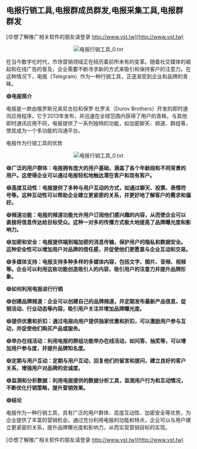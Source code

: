 ## **电报行销工具,电报群成员群发,电报采集工具,电报群群发**

[😍想了解推广相关软件的朋友请登录 http://www.vst.tw](http://www.vst.tw)

 <center><img src="https://vst.tw/MP4/tuiguang/png/3.png" alt="电报行销工具_0.txt"></center>

在当今数字化时代，市场营销领域正在经历着前所未有的变革。随着社交媒体的崛起和在线广告的普及，企业需要不断寻求新的方式来吸引和保持客户的注意力。在这种情况下，电报（Telegram）作为一种行销工具，正逐渐受到企业和品牌的青睐。

**😄电报简介**

电报是一款由俄罗斯兄弟尼古拉和保罗·杜罗夫（Durov Brothers）开发的即时通讯应用程序。它于2013年发布，并迅速在全球范围内获得了用户的青睐。与其他即时通讯应用不同，电报提供了一系列独特的功能，如加密聊天、频道、群组等，使其成为一个多功能的沟通平台。

电报作为行销工具的优势

 <center><img src="https://vst.tw/MP4/tuiguang/png/0.png" alt="电报行销工具_0.txt"></center>

**😄广泛的用户群体：电报拥有庞大的用户基础，涵盖了各个年龄段和不同背景的用户。这使得企业可以通过电报轻松地触达潜在客户和现有客户。**

**😄高度互动性：电报提供了多种与用户互动的方式，如通过聊天、投票、表情符号等。这种互动性可以帮助企业建立更紧密的关系，并更好地了解客户的需求和偏好。**

**😄频道功能：电报的频道功能允许用户订阅他们感兴趣的内容，从而使企业可以直接将信息传达给目标受众。这种一对多的传播方式极大地提高了品牌曝光度和影响力。**

**😄加密和安全：电报提供端到端加密的消息传输，保护用户的隐私和数据安全。这种安全性可以增加用户对品牌的信任感，并促使他们更愿意与企业互动和交易。**

**😄多媒体支持：电报支持多种多样的多媒体内容，包括文字、图片、音频、视频等。企业可以利用这些功能创造吸引人的内容，吸引用户的注意力并提升品牌形象。**

**😄如何利用电报进行行销**

**😄创建品牌频道：企业可以创建自己的品牌频道，并定期发布最新产品信息、促销活动、行业动态等内容，吸引用户关注并增加品牌曝光度。**

**😄提供优惠和折扣：通过电报向用户提供独家优惠和折扣，可以激励用户参与互动，并促使他们购买产品或服务。**

**😄举办在线活动：利用电报的群组功能举办在线活动，如问答、抽奖等，可以增加用户参与度，并提升品牌知名度。**

**😄定期与用户互动：定期与用户互动，回复他们的留言和提问，建立良好的客户关系，增强用户对品牌的忠诚度。**

**😄监测和分析数据：利用电报提供的数据分析工具，监测用户行为和互动情况，不断优化行销策略，提升营销效果。**

**😄结论**

电报作为一种行销工具，具有广泛的用户群体、高度互动性、加密安全等优势，为企业提供了丰富的营销机会。通过充分利用电报的功能和特点，企业可以与用户建立更紧密的关系，提升品牌曝光度和影响力，从而实现营销目标的实现。

[😍想了解推广相关软件的朋友请登录 http://www.vst.tw](http://www.vst.tw)



